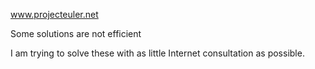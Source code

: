 www.projecteuler.net

Some solutions are not efficient

I am trying to solve these with as little Internet consultation as possible.
